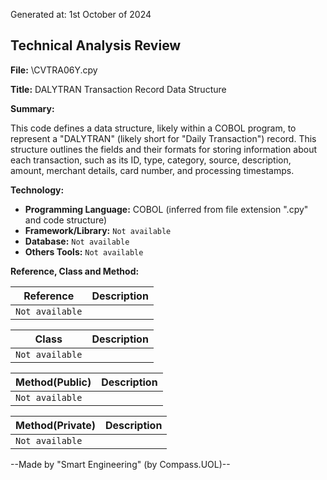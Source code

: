 Generated at: 1st October of 2024

## Technical Analysis Review

**File:**  \CVTRA06Y.cpy

**Title:**  DALYTRAN Transaction Record Data Structure

**Summary:** 

This code defines a data structure, likely within a COBOL program, to represent a "DALYTRAN" (likely short for "Daily Transaction") record. This structure outlines the fields and their formats for storing information about each transaction, such as its ID, type, category, source, description, amount, merchant details, card number, and processing timestamps.

**Technology:**

* **Programming Language:** COBOL (inferred from file extension ".cpy" and code structure)
* **Framework/Library:**  `Not available`
* **Database:** `Not available` 
* **Others Tools:** `Not available` 

**Reference, Class and Method:**

| Reference | Description |
|---|---|
| `Not available` |  |

| Class | Description |
|---|---|
| `Not available` |  |

| Method(Public) | Description |
|---|---|
| `Not available` |  |

| Method(Private) | Description |
|---|---|
| `Not available` |  |

--Made by "Smart Engineering" (by Compass.UOL)--